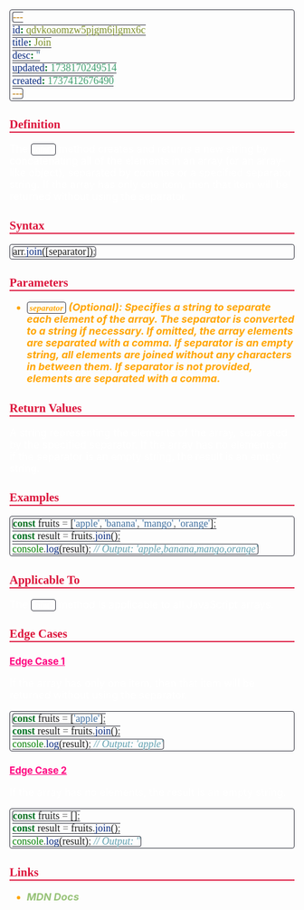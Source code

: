 ```yaml
---
id: qdvkoaomzw5pjgm6jlgmx6c
title: Join
desc: ''
updated: 1738170249514
created: 1737412676490
---
```


<style>
    * { font-size: 18px; }
    h1 {
        color: red;
        font-weight: bold;
        border-bottom: 2px solid red; 
        font-family: 'Algerian';
        text-align: center;
        font-size: 2em;
    }
    h2 { 
        color: crimson; 
        font-weight: bold;
        font-family: 'Algerian'; 
        border-bottom: 2px solid crimson;
        font-size: 1.5em;
    }
    h3 { 
        color: rgb(255, 0, 127);
        font-weight: bold;
        text-decoration: underline;
        font-size: 1.2em;
        font-size: 1.2em;
    }
    h4 { 
        color: rgb(0, 255, 255);
        font-weight: bold;
        text-decoration: underline;
        font-size: 1em; 
    }
    h5 { 
        color: darkblue;
        font-weight: bold;
        font-style: italic;
        font-size: 0.9em;
    }
    code {
        font-family: 'Cascadia Code';
        border: 1px solid #282A36; 
        border-radius: 4px; 
        padding: 1px 4px; 
    }
    pre {
        font-family: 'Cascadia Code';
        border: 1px solid #282A36; 
        border-radius: 4px; 
        padding: 1px 4px; 
    }
    p { 
        font-style: 'Cascadia Code';
        color: white;
    }
    li { 
        margin-bottom: 10px;
        font-style: italic;
        font-weight: bold;
        color: orange;
    }
    ul { 
        margin-bottom: 10px;
        font-style: italic;
        font-weight: bold;
        color: orange;
    }
    b {
        font-weight: bold;
        color: rgb(255, 0, 0); 
    }
    u {
        text-decoration: underline;
        font-weight: bold;
        font-style: italic; 
    }
    a {
        color: #98c379;
        text-decoration: none;
    }
        a:hover {
        text-decoration: underline;
    }
    i {
        font-style: italic;
        color: yellow;
    }
</style>

## Definition

The `join()` method creates and returns a new string by concatenating all of the elements in an array (or an array-like object), separated by commas or a specified separator string. If the array has only one item, then that item will be returned without using the separator.

## Syntax

```js
arr.join([separator]);
```

## Parameters

-   `separator` (Optional): Specifies a string to separate each element of the array. The separator is converted to a string if necessary. If omitted, the array elements are separated with a comma. If separator is an empty string, all elements are joined without any characters in between them. If separator is not provided, elements are separated with a comma.

## Return Values

A string representing the elements of the array, separated by the specified separator. If the array has no elements or if the separator is an empty string, the result is an empty string.

## Examples

```js
const fruits = ['apple', 'banana', 'mango', 'orange'];
const result = fruits.join();
console.log(result); // Output: 'apple,banana,mango,orange'
```

## Applicable To

The `join()` method is applicable to all JavaScript arrays.

## Edge Cases

### Edge Case 1

If the array has only one item, then that item will be returned without using the separator.

```js
const fruits = ['apple'];
const result = fruits.join();
console.log(result); // Output: 'apple'
```

### Edge Case 2

If the array has no elements, the result is an empty string.

```js
const fruits = [];
const result = fruits.join();
console.log(result); // Output: ''
```

## Links

-   [MDN Docs](https://developer.mozilla.org/en-US/docs/Web/JavaScript/Reference/Global_Objects/Array/join)
